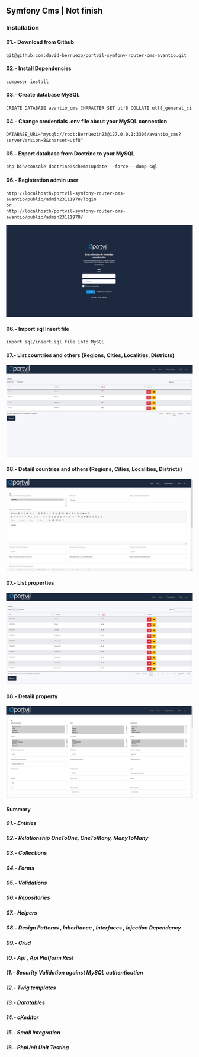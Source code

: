 ## Symfony Cms | Not finish

### Installation 

#### 01.- Download from Github 

```console
git@github.com:david-berruezo/portvil-symfony-router-cms-avantio.git 
```

#### 02.- Install Dependencies

```console
composer install
```

#### 03.- Create database MySQL

```console
CREATE DATABASE avantio_cms CHARACTER SET utf8 COLLATE utf8_general_ci
```

#### 04.- Change credentials .env file about your MySQL connection

```console
DATABASE_URL="mysql://root:Berruezin23@127.0.0.1:3306/avantio_cms?serverVersion=8&charset=utf8"
```

#### 05.- Export database from Doctrine to your MySQL

```console
php bin/console doctrine:schema:update --force --dump-sql
```

#### 06.- Registration admin user

```console
http://localhosth/portvil-symfony-router-cms-avantio/public/admin23111978/login
or
http://localhosth/portvil-symfony-router-cms-avantio/public/admin23111978/
```

![Screenshot](/screens/login.jpg)<br>


#### 06.- Import sql Insert file

```console
import sql/insert.sql file into MySQL
```

#### 07.- List countries and others (Regions, Cities, Localities, Districts)

![Screenshot](/screens/pais.jpg)<br>

#### 08.- Detaiil countries and others (Regions, Cities, Localities, Districts)

![Screenshot](/screens/pais_detalle.jpg)<br>


#### 07.- List properties

![Screenshot](/screens/propiedades.jpg)<br>

#### 08.- Detaiil property

![Screenshot](/screens/propiedades_detalle.jpg)<br>


#### Summary 

##### 01.- Entities
##### 02.- Relationship OneToOne, OneToMany, ManyToMany
##### 03.- Collections
##### 04.- Forms
##### 05.- Validations
##### 06.- Repositories
##### 07.- Helpers
##### 08.- Design Patterns , Inheritance , Interfaces , Injection Dependency 
##### 09.- Crud
##### 10.- Api , Api Platform Rest
##### 11.- Security Validation against MySQL authentication
##### 12.- Twig templates
##### 13.- Datatables
##### 14.- cKeditor
##### 15.- Small Integration 
##### 16.- PhpUnit Unit Testing
